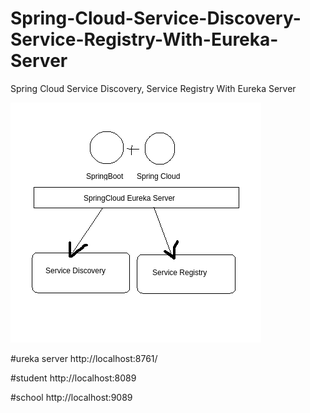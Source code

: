 # Spring-Cloud-Service-Discovery-Service-Registry-With-Eureka-Server
Spring Cloud Service Discovery, Service Registry With Eureka Server


![alt text](https://github.com/rimsnet/Spring-Cloud-Service-Discovery-Service-Registry-With-Eureka-Server/blob/master/springcloud%20and%20springboot.png?raw=true)


#ureka server
http://localhost:8761/

#student
http://localhost:8089

#school
http://localhost:9089
